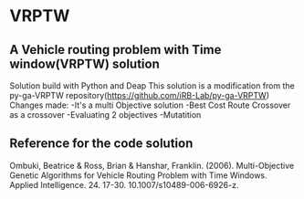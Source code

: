 # VRPTW
## A Vehicle routing problem with Time window(VRPTW) solution

Solution build with Python and Deap
This solution is a modification from the py-ga-VRPTW repository(https://github.com/iRB-Lab/py-ga-VRPTW)
Changes made:
	-It's a multi Objective solution
	-Best Cost Route Crossover as a crossover
	-Evaluating 2 objectives
	-Mutatition 
  
## Reference for the code solution

Ombuki, Beatrice & Ross, Brian & Hanshar, Franklin. (2006). Multi-Objective
Genetic Algorithms for Vehicle Routing Problem with Time Windows. Applied
Intelligence. 24. 17-30. 10.1007/s10489-006-6926-z. 
  
